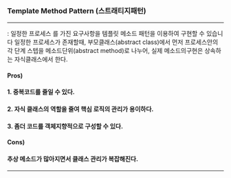 ### Template Method Pattern (스트래티지패턴)

---
: 일정한 프로세스 를 가진 요구사항을 템플릿 메소드 패턴을 이용하여 구현할 수 있습니다
일정한 프로세스가 존재할때, 부모클래스(abstract class)에서 먼저 프로세스안의 각 단계 스텝을 메소드단위(abstract method)로 나누어, 실제 메소드의구현은 상속하는 자식클래스에서 한다.

#### Pros) 
#### 1. 중복코드를 줄일 수 있다.
#### 2. 자식 클래스의 역할을 줄여 핵심 로직의 관리가 용이하다.
#### 3. 좀더 코드를 객체지향적으로 구성할 수 있다.

#### Cons)
#### 추상 메소드가 많아지면서 클래스 관리가 복잡해진다.

---
